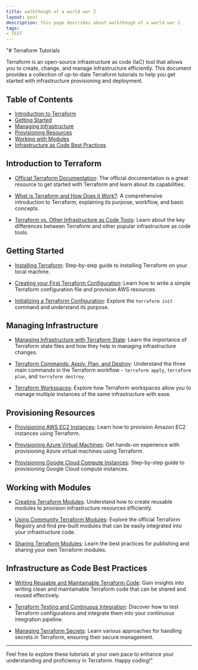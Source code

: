 ```yaml
---
title: walkthough of a world war 2
layout: post
description: this page describes about walkthough of a world war 2
tags:
- TEST
---
```

"# Terraform Tutorials

Terraform is an open-source infrastructure as code (IaC) tool that allows you to create, change, and manage infrastructure efficiently. This document provides a collection of up-to-date Terraform tutorials to help you get started with infrastructure provisioning and deployment.

## Table of Contents

- [Introduction to Terraform](#introduction-to-terraform)
- [Getting Started](#getting-started)
- [Managing Infrastructure](#managing-infrastructure)
- [Provisioning Resources](#provisioning-resources)
- [Working with Modules](#working-with-modules)
- [Infrastructure as Code Best Practices](#infrastructure-as-code-best-practices)

## Introduction to Terraform

- [Official Terraform Documentation](https://www.terraform.io/docs/index.html): The official documentation is a great resource to get started with Terraform and learn about its capabilities.

- [What is Terraform and How Does it Work?](https://www.terraform.io/intro/index.html): A comprehensive introduction to Terraform, explaining its purpose, workflow, and basic concepts.

- [Terraform vs. Other Infrastructure as Code Tools](https://www.terraform.io/intro/vs/index.html): Learn about the key differences between Terraform and other popular infrastructure as code tools.

## Getting Started

- [Installing Terraform](https://learn.hashicorp.com/tutorials/terraform/install-cli): Step-by-step guide to installing Terraform on your local machine.

- [Creating your First Terraform Configuration](https://learn.hashicorp.com/tutorials/terraform/aws-build?in=terraform/aws-get-started): Learn how to write a simple Terraform configuration file and provision AWS resources.

- [Initializing a Terraform Configuration](https://learn.hashicorp.com/tutorials/terraform/aws-init?in=terraform/aws-get-started): Explore the `terraform init` command and understand its purpose.

## Managing Infrastructure

- [Managing Infrastructure with Terraform State](https://learn.hashicorp.com/tutorials/terraform/aws-state-management?in=terraform/aws-get-started): Learn the importance of Terraform state files and how they help in managing infrastructure changes.

- [Terraform Commands: Apply, Plan, and Destroy](https://www.terraform.io/docs/cli/commands/index.html): Understand the three main commands in the Terraform workflow - `terraform apply`, `terraform plan`, and `terraform destroy`.

- [Terraform Workspaces](https://learn.hashicorp.com/tutorials/terraform/organize-configuration?in=terraform/aws-get-started): Explore how Terraform workspaces allow you to manage multiple instances of the same infrastructure with ease.

## Provisioning Resources

- [Provisioning AWS EC2 Instances](https://learn.hashicorp.com/tutorials/terraform/aws-instance?in=terraform/aws-get-started): Learn how to provision Amazon EC2 instances using Terraform.

- [Provisioning Azure Virtual Machines](https://learn.hashicorp.com/tutorials/terraform/azure-build?in=terraform/azure-get-started): Get hands-on experience with provisioning Azure virtual machines using Terraform.

- [Provisioning Google Cloud Compute Instances](https://learn.hashicorp.com/tutorials/terraform/google-build?in=terraform/gcp-get-started): Step-by-step guide to provisioning Google Cloud compute instances.

## Working with Modules

- [Creating Terraform Modules](https://learn.hashicorp.com/tutorials/terraform/module?in=terraform/aws-get-started): Understand how to create reusable modules to provision infrastructure resources efficiently.

- [Using Community Terraform Modules](https://registry.terraform.io/): Explore the official Terraform Registry and find pre-built modules that can be easily integrated into your infrastructure code.

- [Sharing Terraform Modules](https://www.terraform.io/docs/language/modules/develop/index.html): Learn the best practices for publishing and sharing your own Terraform modules.

## Infrastructure as Code Best Practices

- [Writing Reusable and Maintainable Terraform Code](https://blog.gruntwork.io/writing-reusable-maintainable-terraform-modules-8816221d7f3f): Gain insights into writing clean and maintainable Terraform code that can be shared and reused effectively.

- [Terraform Testing and Continuous Integration](https://learn.hashicorp.com/tutorials/terraform/testing?in=terraform/cd): Discover how to test Terraform configurations and integrate them into your continuous integration pipeline.

- [Managing Terraform Secrets](https://blog.gruntwork.io/a-comprehensive-guide-to-managing-secrets-in-your-terraform-code-1d586955ace1): Learn various approaches for handling secrets in Terraform, ensuring their secure management.

---

Feel free to explore these tutorials at your own pace to enhance your understanding and proficiency in Terraform. Happy coding!"
